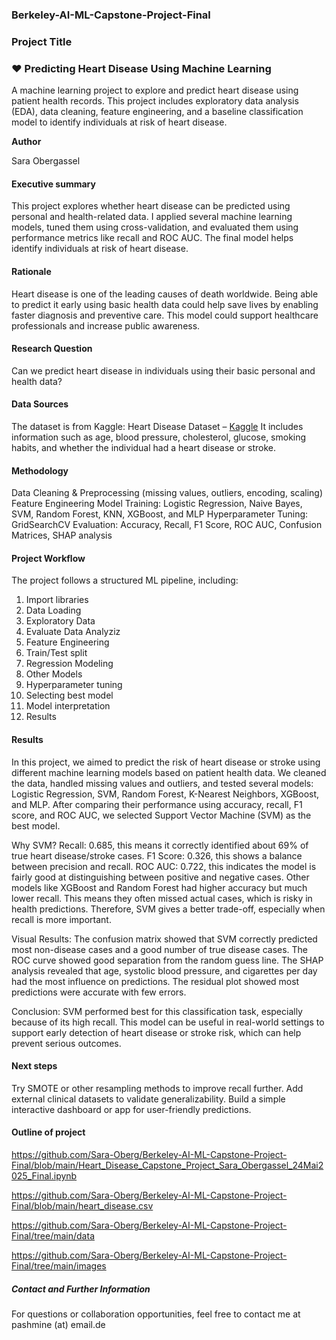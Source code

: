 ### Berkeley-AI-ML-Capstone-Project-Final

### Project Title

### ❤️ Predicting Heart Disease Using Machine Learning

A machine learning project to explore and predict heart disease using patient health records. This project includes exploratory data analysis (EDA), data cleaning, feature engineering, and a baseline classification model to identify individuals at risk of heart disease.

**Author**

Sara Obergassel

#### Executive summary

This project explores whether heart disease can be predicted using personal and health-related data. I applied several machine learning models, tuned them using cross-validation, and evaluated them using performance metrics like recall and ROC AUC. The final model helps identify individuals at risk of heart disease.

#### Rationale

Heart disease is one of the leading causes of death worldwide. Being able to predict it early using basic health data could help save lives by enabling faster diagnosis and preventive care. This model could support healthcare professionals and increase public awareness.

#### Research Question

Can we predict heart disease in individuals using their basic personal and health data?

#### Data Sources

The dataset is from Kaggle:
Heart Disease Dataset – [Kaggle](https://www.kaggle.com/datasets/mirzahasnine/heart-disease-dataset)
It includes information such as age, blood pressure, cholesterol, glucose, smoking habits, and whether the individual had a heart disease or stroke.

#### Methodology
Data Cleaning & Preprocessing (missing values, outliers, encoding, scaling)
Feature Engineering
Model Training: Logistic Regression, Naive Bayes, SVM, Random Forest, KNN, XGBoost, and MLP
Hyperparameter Tuning: GridSearchCV
Evaluation: Accuracy, Recall, F1 Score, ROC AUC, Confusion Matrices, SHAP analysis

#### Project Workflow

The project follows a structured ML pipeline, including:

1. Import libraries
2. Data Loading
3. Exploratory Data
4. Evaluate Data Analyziz
5. Feature Engineering
6. Train/Test split
7. Regression Modeling
8. Other Models
9. Hyperparameter tuning
10. Selecting best model
11. Model interpretation
12. Results
    
#### Results

In this project, we aimed to predict the risk of heart disease or stroke using different machine learning models based on patient health data. We cleaned the data, handled missing values and outliers, and tested several models: Logistic Regression, SVM, Random Forest, K-Nearest Neighbors, XGBoost, and MLP.
After comparing their performance using accuracy, recall, F1 score, and ROC AUC, we selected Support Vector Machine (SVM) as the best model.

Why SVM?
Recall: 0.685, this means it correctly identified about 69% of true heart disease/stroke cases.
F1 Score: 0.326, this shows a balance between precision and recall.
ROC AUC: 0.722, this indicates the model is fairly good at distinguishing between positive and negative cases.
Other models like XGBoost and Random Forest had higher accuracy but much lower recall. This means they often missed actual cases, which is risky in health predictions. Therefore, SVM gives a better trade-off, especially when recall is more important.

Visual Results:
The confusion matrix showed that SVM correctly predicted most non-disease cases and a good number of true disease cases.
The ROC curve showed good separation from the random guess line.
The SHAP analysis revealed that age, systolic blood pressure, and cigarettes per day had the most influence on predictions.
The residual plot showed most predictions were accurate with few errors.

Conclusion:
SVM performed best for this classification task, especially because of its high recall. This model can be useful in real-world settings to support early detection of heart disease or stroke risk, which can help prevent serious outcomes.

#### Next steps

Try SMOTE or other resampling methods to improve recall further.
Add external clinical datasets to validate generalizability.
Build a simple interactive dashboard or app for user-friendly predictions.

#### Outline of project

https://github.com/Sara-Oberg/Berkeley-AI-ML-Capstone-Project-Final/blob/main/Heart_Disease_Capstone_Project_Sara_Obergassel_24Mai2025_Final.ipynb

https://github.com/Sara-Oberg/Berkeley-AI-ML-Capstone-Project-Final/blob/main/heart_disease.csv

https://github.com/Sara-Oberg/Berkeley-AI-ML-Capstone-Project-Final/tree/main/data

https://github.com/Sara-Oberg/Berkeley-AI-ML-Capstone-Project-Final/tree/main/images


##### Contact and Further Information

For questions or collaboration opportunities, feel free to contact me at
pashmine (at) email.de

